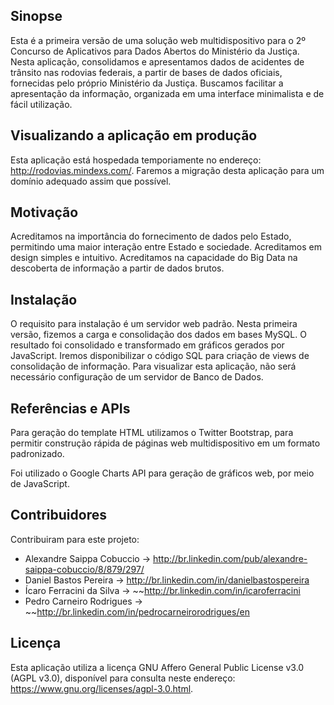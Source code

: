 ## Sinopse

Esta é a primeira versão de uma solução web multidispositivo para o 2º Concurso de Aplicativos para Dados Abertos do Ministério da Justiça. Nesta aplicação, consolidamos e apresentamos dados de acidentes de trânsito nas rodovias federais, a partir de bases de dados oficiais, fornecidas pelo próprio Ministério da Justiça. Buscamos facilitar a apresentação da informação, organizada em uma interface minimalista e de fácil utilização.

## Visualizando a aplicação em produção

Esta aplicação está hospedada temporiamente no endereço: http://rodovias.mindexs.com/. Faremos a migração desta aplicação para um domínio adequado assim que possível.

## Motivação

Acreditamos na importância do fornecimento de dados pelo Estado, permitindo uma maior interação entre Estado e sociedade. Acreditamos em design simples e intuitivo. Acreditamos na capacidade do Big Data na descoberta de informação a partir de dados brutos.

## Instalação

O requisito para instalação é um servidor web padrão. Nesta primeira versão, fizemos a carga e consolidação dos dados em bases MySQL. O resultado foi consolidado e transformado em gráficos gerados por JavaScript.
Iremos disponibilizar o código SQL para criação de views de consolidação de informação. Para visualizar esta aplicação, não será necessário configuração de um servidor de Banco de Dados.

## Referências e APIs

Para geração do template HTML utilizamos o Twitter Bootstrap, para permitir construção rápida de páginas web multidispositivo em um formato padronizado.

Foi utilizado o Google Charts API para geração de gráficos web, por meio de JavaScript.

## Contribuidores

Contribuiram para este projeto:
- Alexandre Saippa Cobuccio -> http://br.linkedin.com/pub/alexandre-saippa-cobuccio/8/879/297/
- Daniel Bastos Pereira -> http://br.linkedin.com/in/danielbastospereira
- Ícaro Ferracini da Silva -> ~~http://br.linkedin.com/in/icaroferracini
- Pedro Carneiro Rodrigues -> ~~http://br.linkedin.com/in/pedrocarneirorodrigues/en

## Licença

Esta aplicação utiliza a licença GNU Affero General Public License v3.0 (AGPL v3.0), disponível para consulta neste endereço: https://www.gnu.org/licenses/agpl-3.0.html.